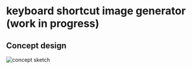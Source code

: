 # keyboard shortcut image generator (work in progress)

## Concept design
![concept sketch](https://raw.githubusercontent.com/monsterbrain/keyboard-shortcut-image-generator/master/concept.jpg)
